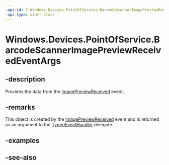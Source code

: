 ----api-id: T:Windows.Devices.PointOfService.BarcodeScannerImagePreviewReceivedEventArgs
-api-type: winrt class
---<!-- Class syntax.public class BarcodeScannerImagePreviewReceivedEventArgs : Windows.Devices.PointOfService.IBarcodeScannerImagePreviewReceivedEventArgs--># Windows.Devices.PointOfService.BarcodeScannerImagePreviewReceivedEventArgs## -descriptionProvides the data from the [ImagePreviewReceived](claimedbarcodescanner_imagepreviewreceived.md) event.## -remarksThis object is created by the [ImagePreviewReceived](claimedbarcodescanner_imagepreviewreceived.md) event and is returned as an argument to the [TypedEventHandler](../windows.foundation/typedeventhandler_2.md) delegate.## -examples## -see-also